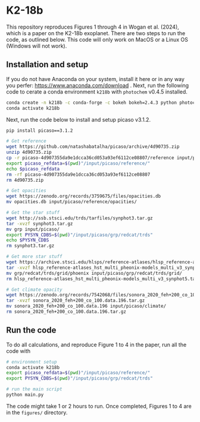 # K2-18b

This repository reproduces Figures 1 through 4 in Wogan et al. (2024), which is a paper on the K2-18b exoplanet. There are two steps to run the code, as outlined below. This code will only work on MacOS or a Linux OS (Windows will not work).

## Installation and setup

If you do not have Anaconda on your system, install it here or in any way you perfer: https://www.anaconda.com/download . Next, run the following code to cerate a conda environment `k218b` with `photochem` v0.4.5 installed.

```bash
conda create -n k218b -c conda-forge -c bokeh bokeh=2.4.3 python photochem=0.4.5 numpy=1.24 matplotlib pandas pip numba xarray cantera pathos threadpoolctl miepython matplotlib-label-lines
conda activate k218b
```

Next, run the code below to install and setup picaso v3.1.2.

```bash
pip install picaso==3.1.2

# Get reference
wget https://github.com/natashabatalha/picaso/archive/4d90735.zip
unzip 4d90735.zip
cp -r picaso-4d907355da9e1dcca36cd053a93ef6112ce08807/reference input/picaso/
export picaso_refdata=$(pwd)"/input/picaso/reference/"
echo $picaso_refdata
rm -rf picaso-4d907355da9e1dcca36cd053a93ef6112ce08807
rm 4d90735.zip

# Get opacities
wget https://zenodo.org/records/3759675/files/opacities.db
mv opacities.db input/picaso/reference/opacities/

# Get the star stuff
wget http://ssb.stsci.edu/trds/tarfiles/synphot3.tar.gz
tar -xvzf synphot3.tar.gz
mv grp input/picaso/
export PYSYN_CDBS=$(pwd)"/input/picaso/grp/redcat/trds"
echo $PYSYN_CDBS
rm synphot3.tar.gz

# Get more star stuff
wget https://archive.stsci.edu/hlsps/reference-atlases/hlsp_reference-atlases_hst_multi_pheonix-models_multi_v3_synphot5.tar
tar -xvzf hlsp_reference-atlases_hst_multi_pheonix-models_multi_v3_synphot5.tar
mv grp/redcat/trds/grid/phoenix input/picaso/grp/redcat/trds/grid/
rm hlsp_reference-atlases_hst_multi_pheonix-models_multi_v3_synphot5.tar

# Get climate opacity
wget https://zenodo.org/records/7542068/files/sonora_2020_feh+200_co_100.data.196.tar.gz
tar -xvzf sonora_2020_feh+200_co_100.data.196.tar.gz
mv sonora_2020_feh+200_co_100.data.196 input/picaso/climate/
rm sonora_2020_feh+200_co_100.data.196.tar.gz
```

## Run the code

To do all calculations, and reproduce Figure 1 to 4 in the paper, run all the code with

```bash
# environment setup
conda activate k218b
export picaso_refdata=$(pwd)"/input/picaso/reference/"
export PYSYN_CDBS=$(pwd)"/input/picaso/grp/redcat/trds"

# run the main script
python main.py
```

The code might take 1 or 2 hours to run. Once completed, Figures 1 to 4 are in the `figures/` directory.
